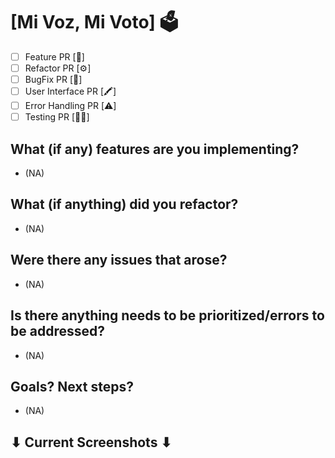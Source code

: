 # [Mi Voz, Mi Voto] 🗳

- [ ] Feature PR [🧩]
- [ ] Refactor PR [⚙️]
- [ ] BugFix PR [🐞]
- [ ] User Interface PR [🖍]
- [ ] Error Handling PR [⚠️]
- [ ] Testing PR [🧑‍💻]

## **What (if any) features are you implementing?**
 - (NA)

## **What (if anything) did you refactor?**
 - (NA)

## **Were there any issues that arose?**
 - (NA)

## **Is there anything needs to be prioritized/errors to be addressed?**
 - (NA)

## **Goals? Next steps?**
 - (NA)

## **⬇︎ Current Screenshots ⬇︎**
